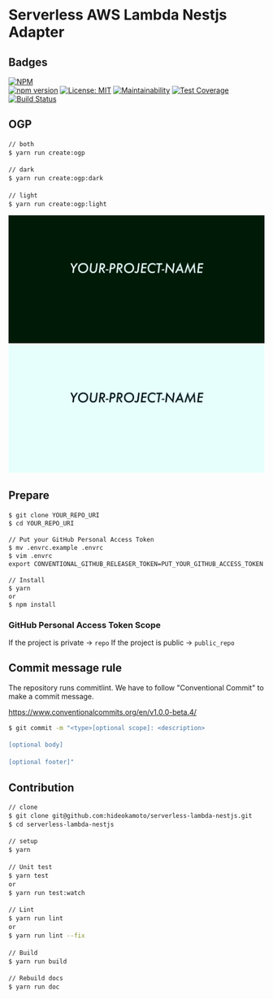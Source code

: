 # Serverless AWS Lambda Nestjs Adapter

## Badges

[![NPM](https://nodei.co/npm/serverless-lambda-nestjs.png?downloads=true&downloadRank=true&stars=true)](https://nodei.co/npm/serverless-lambda-nestjs/)  
[![npm version](https://badge.fury.io/js/serverless-lambda-nestjs.svg)](https://badge.fury.io/js/serverless-lambda-nestjs)
[![License: MIT](https://img.shields.io/badge/License-MIT-yellow.svg)](https://opensource.org/licenses/MIT)
[![Maintainability](https://api.codeclimate.com/v1/badges/c17851759423ce151b9e/maintainability)](https://codeclimate.com/github/hideokamoto/serverless-lambda-nestjs/maintainability)
[![Test Coverage](https://api.codeclimate.com/v1/badges/c17851759423ce151b9e/test_coverage)](https://codeclimate.com/github/hideokamoto/serverless-lambda-nestjs/test_coverage)
[![Build Status](https://travis-ci.org/hideokamoto/serverless-lambda-nestjs.svg?branch=master)](https://travis-ci.org/hideokamoto/serverless-lambda-nestjs)


## OGP

```bash
// both
$ yarn run create:ogp

// dark
$ yarn run create:ogp:dark

// light
$ yarn run create:ogp:light
```
![image](./ogp_dark.png)  
![image](./ogp_light.png)

## Prepare

```
$ git clone YOUR_REPO_URI
$ cd YOUR_REPO_URI

// Put your GitHub Personal Access Token
$ mv .envrc.example .envrc
$ vim .envrc
export CONVENTIONAL_GITHUB_RELEASER_TOKEN=PUT_YOUR_GITHUB_ACCESS_TOKEN

// Install
$ yarn
or
$ npm install
```

### GitHub Personal Access Token Scope

If the project is private -> `repo`
If the project is public -> `public_repo`

## Commit message rule

The repository runs commitlint.
We have to follow "Conventional Commit" to make a commit message.

https://www.conventionalcommits.org/en/v1.0.0-beta.4/

```bash
$ git commit -m "<type>[optional scope]: <description>

[optional body]

[optional footer]"
```

## Contribution

```bash
// clone
$ git clone git@github.com:hideokamoto/serverless-lambda-nestjs.git
$ cd serverless-lambda-nestjs

// setup
$ yarn

// Unit test
$ yarn test
or
$ yarn run test:watch

// Lint
$ yarn run lint
or
$ yarn run lint --fix

// Build
$ yarn run build

// Rebuild docs
$ yarn run doc
```